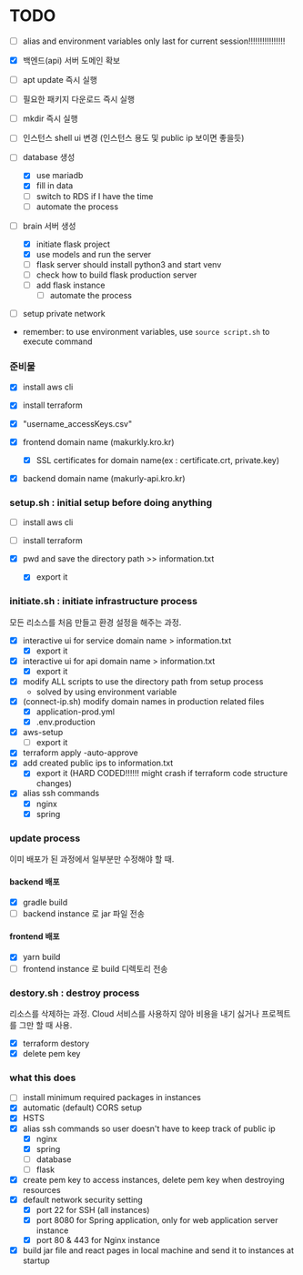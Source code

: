# TODO

- [ ] alias and environment variables only last for current session!!!!!!!!!!!!!!!!

- [x] 백엔드(api) 서버 도메인 확보
- [ ] apt update 즉시 실행
- [ ] 필요한 패키지 다운로드 즉시 실행
- [ ] mkdir 즉시 실행
- [ ] 인스턴스 shell ui 변경 (인스턴스 용도 및 public ip 보이면 좋을듯)

- [ ] database 생성
    - [x] use mariadb
    - [x] fill in data
    - [ ] switch to RDS if I have the time
    - [ ] automate the process
- [ ] brain 서버 생성
    - [x] initiate flask project
    - [x] use models and run the server
    - [ ] flask server should install python3 and start venv
    - [ ] check how to build flask production server
    - [ ] add flask instance
        - [ ] automate the process

- [ ] setup private network

* remember: to use environment variables, use `source script.sh` to execute command
### 준비물
- [x] install aws cli
- [x] install terraform
- [x] "username_accessKeys.csv"

- [x] frontend domain name (makurkly.kro.kr)
    - [x] SSL certificates for domain name(ex : certificate.crt, private.key)
- [x] backend domain name (makurly-api.kro.kr)

### setup.sh : initial setup before doing anything
- [ ] install aws cli
- [ ] install terraform

- [x] pwd and save the directory path >> information.txt
    - [x] export it

### initiate.sh : initiate infrastructure process
모든 리소스를 처음 만들고 환경 설정을 해주는 과정.
- [x] interactive ui for service domain name > information.txt
    - [x] export it
- [x] interactive ui for api domain name > information.txt
    - [x] export it
- [x] modify ALL scripts to use the directory path from setup process
    - solved by using environment variable
- [x] (connect-ip.sh) modify domain names in production related files
    - [x] application-prod.yml
    - [x] .env.production
- [x] aws-setup
    - [ ] export it

- [x] terraform apply -auto-approve
- [x] add created public ips to information.txt
    - [x] export it (HARD CODED!!!!!! might crash if terraform code structure changes)

- [x] alias ssh commands
    - [x] nginx
    - [x] spring

### update process
이미 배포가 된 과정에서 일부분만 수정해야 할 때.
#### backend 배포
- [x] gradle build
- [ ] backend instance 로 jar 파일 전송
#### frontend 배포
- [x] yarn build
- [ ] frontend instance 로 build 디렉토리 전송

### destory.sh : destroy process
리소스를 삭제하는 과정. Cloud 서비스를 사용하지 않아 비용을 내기 싫거나 프로젝트를 그만 할 때 사용.
- [x] terraform destory
- [x] delete pem key

### what this does
- [ ] install minimum required packages in instances
- [x] automatic (default) CORS setup
- [x] HSTS
- [x] alias ssh commands so user doesn't have to keep track of public ip
    - [x] nginx
    - [x] spring
    - [ ] database
    - [ ] flask
- [x] create pem key to access instances, delete pem key when destroying resources
- [x] default network security setting
    - [x] port 22 for SSH (all instances)
    - [x] port 8080 for Spring application, only for web application server instance
    - [x] port 80 & 443 for Nginx instance
- [x] build jar file and react pages in local machine and send it to instances at startup
